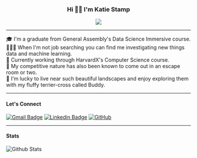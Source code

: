 <h3 align="center">
  Hi 🖐🏻 I'm Katie Stamp
</h3>

<!-- Typing SVG by DenverCoder1 - https://github.com/DenverCoder1/readme-typing-svg -->
<p align="center">
  <a href="https://github.com/DenverCoder1/readme-typing-svg"><img src="https://readme-typing-svg.herokuapp.com/?lines=Welcome%20To%20My%20Page;I'm%20A%20Junior%20Data%20Scientist;Learning%20All%20Things%20EDA&font=Fira%20Code&center=true&width=440&height=45&color=25A785&vCenter=true&size=22"></a>
</p>

<hr>

🎓 I'm a graduate from General Assembly's Data Science Immersive course.                                                                                            
👩🏻‍💻 When I'm not job searching you can find me investigating new things data and machine learning.                                                                     
🏫 Currently working through HarvardX's Computer Science course.                                                                                      
🧩 My competitive nature has also been known to come out in an escape room or two.                                                                                 
🍃 I'm lucky to live near such beautiful landscapes and enjoy exploring them with my fluffy terrier-cross called Buddy.

<hr>

#### Let's Connect

[![Gmail Badge](https://img.shields.io/badge/-Gmail-25A785?style=flat-square&logo=Gmail&logoColor=white&link=mailto:kstamp232@gmail.com)](mailto:kstamp232@gmail.com)
[![Linkedin Badge](https://img.shields.io/badge/-A0B0AC?style=flat-square&logo=Linkedin&logoColor=white&link=https://www.linkedin.com/in/katie-stamp/)](https://www.linkedin.com/in/katie-stamp/)
[![GitHub](https://img.shields.io/badge/-GitHub-25A785?style=flat-square&logo=github&logoColor=white&link=https://github.com/kstamp232)](https://github.com/kstamp232)

<hr>

#### Stats

![Github Stats](https://github-readme-stats.vercel.app/api?username=kstamp232&hide=prs,stars&theme=vue-dark&count_private=true&show_icons=true)
